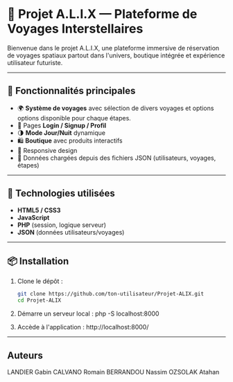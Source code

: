 # 🌌 Projet A.L.I.X — Plateforme de Voyages Interstellaires

Bienvenue dans le projet A.L.I.X, une plateforme immersive de réservation de voyages spatiaux partout dans l'univers, boutique intégrée et expérience utilisateur futuriste.

---

## 🚀 Fonctionnalités principales

- 🌍 **Système de voyages** avec sélection de divers voyages et options options disponible pour chaque étapes.
- 🔐 Pages **Login / Signup / Profil**
- 🌗 **Mode Jour/Nuit** dynamique
- 🛍️ **Boutique** avec produits interactifs
- 📱 Responsive design
- 💾 Données chargées depuis des fichiers JSON (utilisateurs, voyages, étapes)

---

## 🎨 Technologies utilisées

- **HTML5 / CSS3**
- **JavaScript**
- **PHP** (session, logique serveur)
- **JSON** (données utilisateurs/voyages)

---

## 📦 Installation

1. Clone le dépôt :
   ```bash
   git clone https://github.com/ton-utilisateur/Projet-ALIX.git
   cd Projet-ALIX

2. Démarre un serveur local :
    php -S localhost:8000
    
3. Accède à l'application :
    http://localhost:8000/

---

## Auteurs  

LANDIER Gabin
CALVANO Romain
BERRANDOU Nassim
OZSOLAK Atahan
